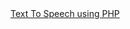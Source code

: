 <a href="https://www.etutorialspoint.com/index.php/341-how-to-convert-text-to-speech-using-php">
 Text To Speech using PHP </a>

